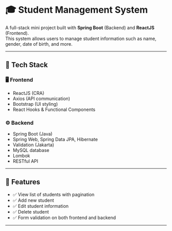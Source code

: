 # 🎓 Student Management System

A full-stack mini project built with **Spring Boot** (Backend) and **ReactJS** (Frontend).  
This system allows users to manage student information such as name, gender, date of birth, and more.

---

## 🚀 Tech Stack

### 🖥️ Frontend
- ReactJS (CRA)
- Axios (API communication)
- Bootstrap (UI styling)
- React Hooks & Functional Components

### ⚙️ Backend
- Spring Boot (Java)
- Spring Web, Spring Data JPA, Hibernate
- Validation (Jakarta)
- MySQL database
- Lombok
- RESTful API

---

## 🧩 Features

- ✅  View list of students with pagination  
- ✅ Add new student  
- ✅ Edit student information  
- ✅ Delete student  
- ✅ Form validation on both frontend and backend  
---

